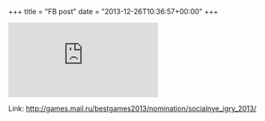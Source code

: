 +++
title = "FB post"
date = "2013-12-26T10:36:57+00:00"
+++



![Photo](https://external.xx.fbcdn.net/safe_image.php?d=AQDKI11C_SMtYke0&w=130&h=130&url=http%3A%2F%2Fgames.mail.ru%2Fimg%2Fbstgms13%2Flikes.jpg&cfs=1&sx=0&sy=0&sw=342&sh=342&_nc_hash=AQBbWK5BSNn6VZKE)


Link: http://games.mail.ru/bestgames2013/nomination/socialnye_igry_2013/
